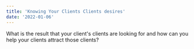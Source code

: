 ```yaml
---
title: 'Knowing Your Clients Clients desires'
date: '2022-01-06'
---
```


What is the result that your client's clients are looking for and how can you help your clients attract those clients?
